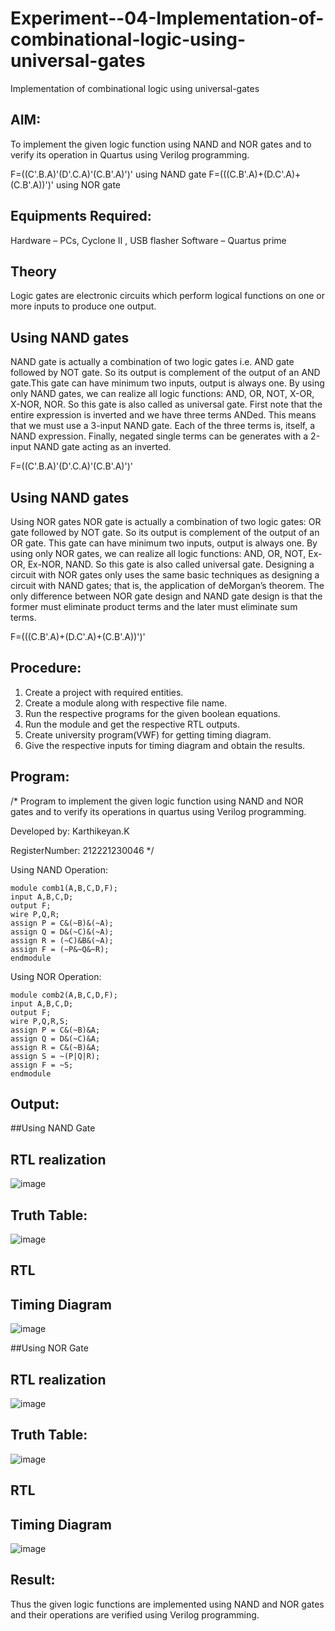 # Experiment--04-Implementation-of-combinational-logic-using-universal-gates
Implementation of combinational logic using universal-gates
 
## AIM:
To implement the given logic function using NAND and NOR gates and to verify its operation in Quartus using Verilog programming.

F=((C'.B.A)'(D'.C.A)'(C.B'.A)')' using NAND gate
F=(((C.B'.A)+(D.C'.A)+(C.B'.A))')' using NOR gate
## Equipments Required:
Hardware – PCs, Cyclone II , USB flasher
Software – Quartus prime


## Theory
Logic gates are electronic circuits which perform logical functions on one or more inputs to produce one output. 

## Using NAND gates
NAND gate is actually a combination of two logic gates i.e. AND gate followed by NOT gate. So its output is complement of the output of an AND gate.This gate can have minimum two inputs, output is always one. By using only NAND gates, we can realize all logic functions: AND, OR, NOT, X-OR, X-NOR, NOR. So this gate is also called as universal gate. First note that the entire expression is inverted and we have three terms ANDed. This means that we must use a 3-input NAND gate. Each of the three terms is, itself, a NAND expression. Finally, negated single terms can be generates with a 2-input NAND gate acting as an inverted.

F=((C'.B.A)'(D'.C.A)'(C.B'.A)')'

## Using NAND gates

Using NOR gates
NOR gate is actually a combination of two logic gates: OR gate followed by NOT gate. So its output is complement of the output of an OR gate. This gate can have minimum two inputs, output is always one. By using only NOR gates, we can realize all logic functions: AND, OR, NOT, Ex-OR, Ex-NOR, NAND. So this gate is also called universal gate. Designing a circuit with NOR gates only uses the same basic techniques as designing a circuit with NAND gates; that is, the application of deMorgan’s theorem. The only difference between NOR gate design and NAND gate design is that the former must eliminate product terms and the later must eliminate sum terms.

F=(((C.B'.A)+(D.C'.A)+(C.B'.A))')'

## Procedure:
1. Create a project with required entities.
2. Create a module along with respective file name.
3. Run the respective programs for the given boolean equations.
4. Run the module and get the respective RTL outputs.
5. Create university program(VWF) for getting timing diagram.
6. Give the respective inputs for timing diagram and obtain the results.
## Program:
/*
Program to implement the given logic function using NAND and NOR gates and to verify its operations in quartus using Verilog programming.

Developed by: Karthikeyan.K

RegisterNumber: 212221230046
*/

Using NAND Operation:
```
module comb1(A,B,C,D,F);
input A,B,C,D;
output F;
wire P,Q,R;
assign P = C&(~B)&(~A);
assign Q = D&(~C)&(~A);
assign R = (~C)&B&(~A);
assign F = (~P&~Q&~R);
endmodule
```

Using NOR Operation:
```
module comb2(A,B,C,D,F);
input A,B,C,D;
output F;
wire P,Q,R,S;
assign P = C&(~B)&A;
assign Q = D&(~C)&A;
assign R = C&(~B)&A;
assign S = ~(P|Q|R);
assign F = ~S;
endmodule
```
## Output:
##Using NAND Gate
## RTL realization
![image](https://user-images.githubusercontent.com/93427303/201019600-181ccbf0-c782-473f-8f64-ccc27fd3866d.png)
## Truth Table:
![image](https://user-images.githubusercontent.com/93427303/201020168-8ea1cf72-c643-46bb-bea5-a1f6338809be.png)

## RTL
## Timing Diagram
![image](https://user-images.githubusercontent.com/93427303/201020574-c5cad3df-8d1a-4a12-bcdb-fef945e90e3f.png)

##Using NOR Gate
## RTL realization
![image](https://user-images.githubusercontent.com/93427303/201020395-3578d922-7494-4e92-9f51-364079bc4593.png)

## Truth Table:
![image](https://user-images.githubusercontent.com/93427303/201020412-46844ae7-a291-4839-8c77-9da61f07cacd.png)


## RTL
## Timing Diagram
![image](https://user-images.githubusercontent.com/93427303/201021540-c886a957-6fb7-47db-a911-314a9dd4daae.png)


## Result:
Thus the given logic functions are implemented using NAND and NOR gates and their operations are verified using Verilog programming.
